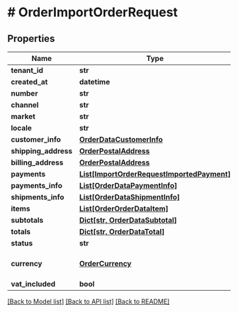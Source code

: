 # # OrderImportOrderRequest


## Properties 


Name | Type | Description | Notes
------------ | ------------- | ------------- | -------------
**tenant_id**| **str** |   |
**created_at**| **datetime** |   | [optional]
**number**| **str** |   |
**channel**| **str** |   | [optional]
**market**| **str** |   |
**locale**| **str** |   |
**customer_info**| [**OrderDataCustomerInfo**](OrderDataCustomerInfo.md) |   |
**shipping_address**| [**OrderPostalAddress**](OrderPostalAddress.md) |   |
**billing_address**| [**OrderPostalAddress**](OrderPostalAddress.md) |   |
**payments**| [**List[ImportOrderRequestImportedPayment]**](ImportOrderRequestImportedPayment.md) |   |
**payments_info**| [**List[OrderDataPaymentInfo]**](OrderDataPaymentInfo.md) |   |
**shipments_info**| [**List[OrderDataShipmentInfo]**](OrderDataShipmentInfo.md) |   |
**items**| [**List[OrderOrderDataItem]**](OrderOrderDataItem.md) |   |
**subtotals**| [**Dict[str, OrderDataSubtotal]**](OrderDataSubtotal.md) |   |
**totals**| [**Dict[str, OrderDataTotal]**](OrderDataTotal.md) |   |
**status**| **str** |   |
**currency**| [**OrderCurrency**](OrderCurrency.md) |  for more information please, see Model/OrderCurrency.php  | [default to OrderCurrency.XXX]
**vat_included**| **bool** |   | [optional]


[[Back to Model list]](../../README.md#models) [[Back to API list]](../../README.md#endpoints) [[Back to README]](../../README.md)

